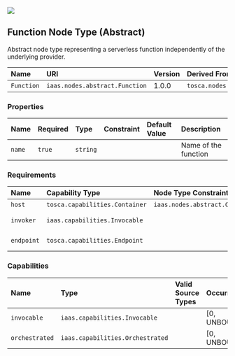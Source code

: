 ![](https://img.shields.io/badge/Status:-RELEASED-green)

## Function Node Type (Abstract)

Abstract node type representing a serverless function independently of the underlying provider.

| Name | URI | Version | Derived From |
|:---- |:--- |:------- |:------------ |
| `Function` | `iaas.nodes.abstract.Function` | 1.0.0 | `tosca.nodes.Root` |

### Properties

| Name | Required | Type | Constraint | Default Value | Description |
|:---- |:-------- |:---- |:---------- |:------------- |:----------- |
| `name` | `true` | `string` |   |   | Name of the function |

### Requirements

| Name | Capability Type | Node Type Constraint | Relationship Type | Occurrences |
|:---- |:--------------- |:-------------------- |:----------------- |:------------|
| `host` | `tosca.capabilities.Container` | `iaas.nodes.abstract.CloudPlatform` | `tosca.relationships.HostedOn` | [1, 1] |
| `invoker` | `iaas.capabilities.Invocable` |   | `iaas.relationships.abstract.Triggers` | [0, UNBOUNDED] |
| `endpoint` | `tosca.capabilities.Endpoint` |   | `tosca.relationships.ConnectsTo` | [0, UNBOUNDED] |

### Capabilities

| Name | Type | Valid Source Types | Occurrences |
|:---- |:---- |:------------------ |:----------- |
| `invocable` | `iaas.capabilities.Invocable` |   | [0, UNBOUNDED] |
| `orchestrated` | `iaas.capabilities.Orchestrated` |   | [0, UNBOUNDED] |